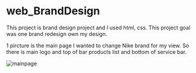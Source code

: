 # web_BrandDesign

This project is brand design project and I used html, css.
This project goal was one brand redesign own my design.

1 pircture is the main page I wanted to change Nike brand for my view. So there is main logo and top of bar products list and bottom of service bar.

![mainpage](https://user-images.githubusercontent.com/77987878/199572767-fda73bbe-fe18-408a-99fc-b611bea15811.png)

